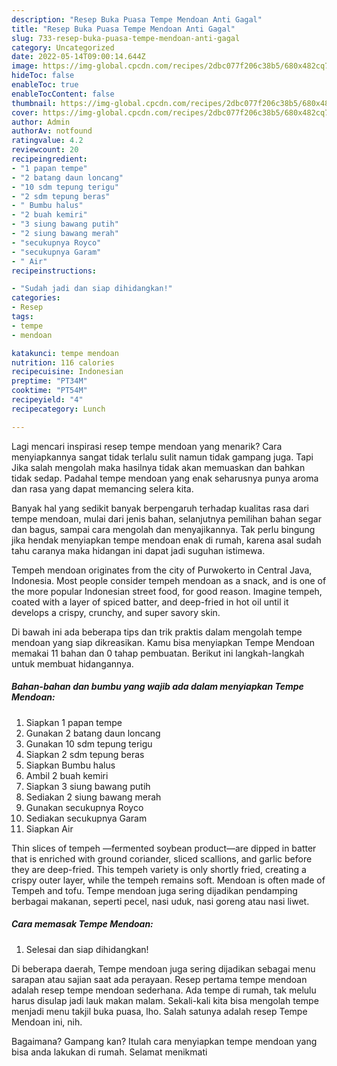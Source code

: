 ```yaml
---
description: "Resep Buka Puasa Tempe Mendoan Anti Gagal"
title: "Resep Buka Puasa Tempe Mendoan Anti Gagal"
slug: 733-resep-buka-puasa-tempe-mendoan-anti-gagal
category: Uncategorized
date: 2022-05-14T09:00:14.644Z
image: https://img-global.cpcdn.com/recipes/2dbc077f206c38b5/680x482cq70/tempe-mendoan-foto-resep-utama.jpg
hideToc: false
enableToc: true
enableTocContent: false
thumbnail: https://img-global.cpcdn.com/recipes/2dbc077f206c38b5/680x482cq70/tempe-mendoan-foto-resep-utama.jpg
cover: https://img-global.cpcdn.com/recipes/2dbc077f206c38b5/680x482cq70/tempe-mendoan-foto-resep-utama.jpg
author: Admin
authorAv: notfound
ratingvalue: 4.2
reviewcount: 20
recipeingredient:
- "1 papan tempe"
- "2 batang daun loncang"
- "10 sdm tepung terigu"
- "2 sdm tepung beras"
- " Bumbu halus"
- "2 buah kemiri"
- "3 siung bawang putih"
- "2 siung bawang merah"
- "secukupnya Royco"
- "secukupnya Garam"
- " Air"
recipeinstructions:

- "Sudah jadi dan siap dihidangkan!"
categories:
- Resep
tags:
- tempe
- mendoan

katakunci: tempe mendoan 
nutrition: 116 calories
recipecuisine: Indonesian
preptime: "PT34M"
cooktime: "PT54M"
recipeyield: "4"
recipecategory: Lunch

---
```



Lagi mencari inspirasi resep tempe mendoan yang menarik? Cara menyiapkannya sangat tidak terlalu sulit namun tidak gampang juga. Tapi Jika salah mengolah maka hasilnya tidak akan memuaskan dan bahkan tidak sedap. Padahal tempe mendoan yang enak seharusnya punya aroma dan rasa yang dapat memancing selera kita.


Banyak hal yang sedikit banyak berpengaruh terhadap kualitas rasa dari tempe mendoan, mulai dari jenis bahan, selanjutnya pemilihan bahan segar dan bagus, sampai cara mengolah dan menyajikannya. Tak perlu bingung jika hendak menyiapkan tempe mendoan enak di rumah, karena asal sudah tahu caranya maka hidangan ini dapat jadi suguhan istimewa.

Tempeh mendoan originates from the city of Purwokerto in Central Java, Indonesia. Most people consider tempeh mendoan as a snack, and is one of the more popular Indonesian street food, for good reason. Imagine tempeh, coated with a layer of spiced batter, and deep-fried in hot oil until it develops a crispy, crunchy, and super savory skin.


Di bawah ini ada beberapa tips dan trik praktis dalam mengolah tempe mendoan yang siap dikreasikan. Kamu bisa menyiapkan Tempe Mendoan memakai 11 bahan dan 0 tahap pembuatan. Berikut ini langkah-langkah untuk membuat hidangannya.

<!--inarticleads1-->

##### Bahan-bahan dan bumbu yang wajib ada dalam menyiapkan Tempe Mendoan:

1. Siapkan 1 papan tempe
1. Gunakan 2 batang daun loncang
1. Gunakan 10 sdm tepung terigu
1. Siapkan 2 sdm tepung beras
1. Siapkan  Bumbu halus
1. Ambil 2 buah kemiri
1. Siapkan 3 siung bawang putih
1. Sediakan 2 siung bawang merah
1. Gunakan secukupnya Royco
1. Sediakan secukupnya Garam
1. Siapkan  Air


Thin slices of tempeh —fermented soybean product—are dipped in batter that is enriched with ground coriander, sliced scallions, and garlic before they are deep-fried. This tempeh variety is only shortly fried, creating a crispy outer layer, while the tempeh remains soft. Mendoan is often made of Tempeh and tofu. Tempe mendoan juga sering dijadikan pendamping berbagai makanan, seperti pecel, nasi uduk, nasi goreng atau nasi liwet. 

<!--inarticleads2-->

##### Cara memasak Tempe Mendoan:


1. Selesai dan siap dihidangkan!

Di beberapa daerah, Tempe mendoan juga sering dijadikan sebagai menu sarapan atau sajian saat ada perayaan. Resep pertama tempe mendoan adalah resep tempe mendoan sederhana. Ada tempe di rumah, tak melulu harus disulap jadi lauk makan malam. Sekali-kali kita bisa mengolah tempe menjadi menu takjil buka puasa, lho. Salah satunya adalah resep Tempe Mendoan ini, nih. 

Bagaimana? Gampang kan? Itulah cara menyiapkan tempe mendoan yang bisa anda lakukan di rumah. Selamat menikmati
